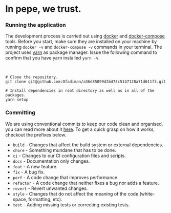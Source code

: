 # In pepe, we trust.

### Running the application

The development process is carried out using [docker](https://www.docker.com/)
and [docker-compose](https://docs.docker.com/compose/) tools. Before you start, make sure they are installed on your
machine by running `docker -v` and `docker-compose -v` commands in your terminal. The project
uses [yarn](https://yarnpkg.com/) as package manager. Issue the following command to confirm that you have yarn
installed `yarn -v`.

<br/>

```shell
# Clone the repository.
git clone git@github.com:Ofadiman/a36d85899d2b473c5147128a71d611f3.git

# Install dependencies in root directory as well as in all of the packages.
yarn setup
```

### Committing

We are using conventional commits to keep our code clean and organised. you can read more about it [here](https://www.conventionalcommits.org/en/v1.0.0/). To get a quick grasp on how it works, checkout the prefixes below.

- `build` - Changes that affect the build system or external dependencies.
- `chore` - Something mundane that has to be done.
- `ci` - Changes to our CI configuration files and scripts.
- `docs` - Documentation only changes.
- `feat` - A new feature.
- `fix` - A bug fix.
- `perf` - A code change that improves performance.
- `refactor` - A code change that neither fixes a bug nor adds a feature.
- `revert` - Revert unwanted changes.
- `style` - Changes that do not affect the meaning of the code (white-space, formatting, etc).
- `test` - Adding missing tests or correcting existing tests.
